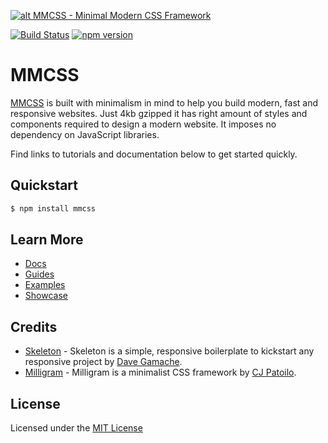 [![alt MMCSS - Minimal Modern CSS Framework](https://raw.githubusercontent.com/kunruch/mmcss/master/web/assets/img/mmcss-featured.png "MMCSS - Minimal Modern CSS Framework")](https://mmcss.kunruchcreations.com/)

[![Build Status](https://travis-ci.org/kunruch/mmcss.svg?branch=master)](https://travis-ci.org/kunruch/mmcss)
[![npm version](https://badge.fury.io/js/mmcss.svg)](https://badge.fury.io/js/mmcss)

# MMCSS

[MMCSS](https://mmcss.kunruchcreations.com/) is built with minimalism in mind to help you build modern, fast and responsive websites. Just 4kb gzipped it has right amount of styles and components required to design a modern website. It imposes no dependency on JavaScript libraries.

Find links to tutorials and documentation below to get started quickly.

## Quickstart

```sh
$ npm install mmcss
```

## Learn More

- [Docs](https://mmcss.kunruchcreations.com/docs/)
- [Guides](https://mmcss.kunruchcreations.com/guides/)
- [Examples](https://mmcss.kunruchcreations.com/examples/)
- [Showcase](https://mmcss.kunruchcreations.com/showcase/)

## Credits

- [Skeleton](http://getskeleton.com/) - Skeleton is a simple, responsive boilerplate to kickstart any responsive project by [Dave Gamache](https://twitter.com/dhg).
- [Milligram](http://milligram.github.io) - Milligram is a minimalist CSS framework by [CJ Patoilo](http://cjpatoilo.com).

## License
Licensed under the [MIT License](https://github.com/kunruch/mmcss/blob/master/LICENSE.md)
